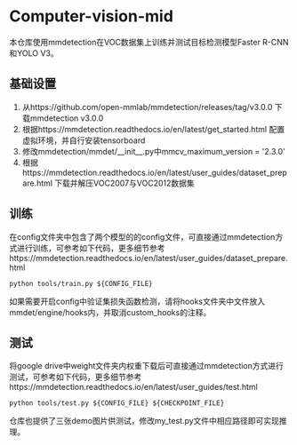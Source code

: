 # Computer-vision-mid

本仓库使用mmdetection在VOC数据集上训练并测试目标检测模型Faster R-CNN和YOLO V3。

## 基础设置

1. 从https://github.com/open-mmlab/mmdetection/releases/tag/v3.0.0 下载mmdetection v3.0.0
2. 根据https://mmdetection.readthedocs.io/en/latest/get_started.html 配置虚拟环境，并自行安装tensorboard
3. 修改mmdetection/mmdet/\_\_init\_\_.py中mmcv_maximum_version = '2.3.0'
4. 根据https://mmdetection.readthedocs.io/en/latest/user_guides/dataset_prepare.html 下载并解压VOC2007与VOC2012数据集

## 训练

在config文件夹中包含了两个模型的的config文件，可直接通过mmdetection方式进行训练，可参考如下代码，更多细节参考https://mmdetection.readthedocs.io/en/latest/user_guides/dataset_prepare.html

`
python tools/train.py ${CONFIG_FILE}
`

如果需要开启config中验证集损失函数检测，请将hooks文件夹中文件放入mmdet/engine/hooks内，并取消custom_hooks的注释。

## 测试

将google drive中weight文件夹内权重下载后可直接通过mmdetection方式进行测试，可参考如下代码，更多细节参考https://mmdetection.readthedocs.io/en/latest/user_guides/test.html

`
python tools/test.py ${CONFIG_FILE} ${CHECKPOINT_FILE}
`

仓库也提供了三张demo图片供测试，修改my_test.py文件中相应路径即可实现推理。
